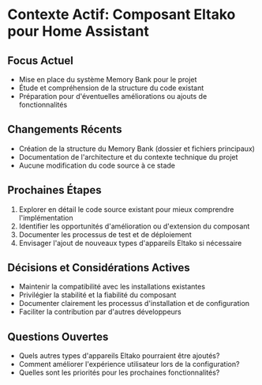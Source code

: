 # Contexte Actif: Composant Eltako pour Home Assistant

## Focus Actuel
- Mise en place du système Memory Bank pour le projet
- Étude et compréhension de la structure du code existant
- Préparation pour d'éventuelles améliorations ou ajouts de fonctionnalités

## Changements Récents
- Création de la structure du Memory Bank (dossier et fichiers principaux)
- Documentation de l'architecture et du contexte technique du projet
- Aucune modification du code source à ce stade

## Prochaines Étapes
1. Explorer en détail le code source existant pour mieux comprendre l'implémentation
2. Identifier les opportunités d'amélioration ou d'extension du composant
3. Documenter les processus de test et de déploiement
4. Envisager l'ajout de nouveaux types d'appareils Eltako si nécessaire

## Décisions et Considérations Actives
- Maintenir la compatibilité avec les installations existantes
- Privilégier la stabilité et la fiabilité du composant
- Documenter clairement les processus d'installation et de configuration
- Faciliter la contribution par d'autres développeurs

## Questions Ouvertes
- Quels autres types d'appareils Eltako pourraient être ajoutés?
- Comment améliorer l'expérience utilisateur lors de la configuration?
- Quelles sont les priorités pour les prochaines fonctionnalités? 
